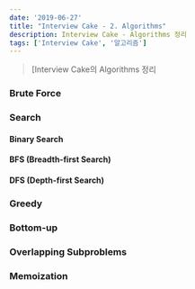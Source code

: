 ```yaml
---
date: '2019-06-27'
title: "Interview Cake - 2. Algorithms"
description: Interview Cake - Algorithms 정리
tags: ['Interview Cake', '알고리즘']
---
```

> [Interview Cake의 Algorithms 정리

### Brute Force

### Search

#### Binary Search

#### BFS (Breadth-first Search)

#### DFS (Depth-first Search)

### Greedy

### Bottom-up

### Overlapping Subproblems

### Memoization
